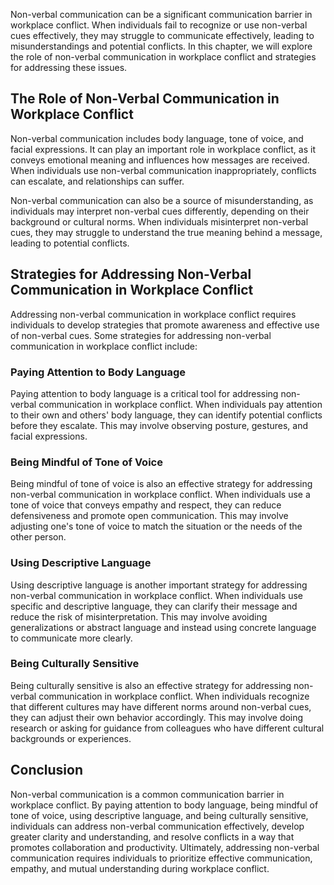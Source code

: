 

Non-verbal communication can be a significant communication barrier in workplace conflict. When individuals fail to recognize or use non-verbal cues effectively, they may struggle to communicate effectively, leading to misunderstandings and potential conflicts. In this chapter, we will explore the role of non-verbal communication in workplace conflict and strategies for addressing these issues.

## The Role of Non-Verbal Communication in Workplace Conflict

Non-verbal communication includes body language, tone of voice, and facial expressions. It can play an important role in workplace conflict, as it conveys emotional meaning and influences how messages are received. When individuals use non-verbal communication inappropriately, conflicts can escalate, and relationships can suffer.

Non-verbal communication can also be a source of misunderstanding, as individuals may interpret non-verbal cues differently, depending on their background or cultural norms. When individuals misinterpret non-verbal cues, they may struggle to understand the true meaning behind a message, leading to potential conflicts.

## Strategies for Addressing Non-Verbal Communication in Workplace Conflict

Addressing non-verbal communication in workplace conflict requires individuals to develop strategies that promote awareness and effective use of non-verbal cues. Some strategies for addressing non-verbal communication in workplace conflict include:

### Paying Attention to Body Language

Paying attention to body language is a critical tool for addressing non-verbal communication in workplace conflict. When individuals pay attention to their own and others' body language, they can identify potential conflicts before they escalate. This may involve observing posture, gestures, and facial expressions.

### Being Mindful of Tone of Voice

Being mindful of tone of voice is also an effective strategy for addressing non-verbal communication in workplace conflict. When individuals use a tone of voice that conveys empathy and respect, they can reduce defensiveness and promote open communication. This may involve adjusting one's tone of voice to match the situation or the needs of the other person.

### Using Descriptive Language

Using descriptive language is another important strategy for addressing non-verbal communication in workplace conflict. When individuals use specific and descriptive language, they can clarify their message and reduce the risk of misinterpretation. This may involve avoiding generalizations or abstract language and instead using concrete language to communicate more clearly.

### Being Culturally Sensitive

Being culturally sensitive is also an effective strategy for addressing non-verbal communication in workplace conflict. When individuals recognize that different cultures may have different norms around non-verbal cues, they can adjust their own behavior accordingly. This may involve doing research or asking for guidance from colleagues who have different cultural backgrounds or experiences.

## Conclusion

Non-verbal communication is a common communication barrier in workplace conflict. By paying attention to body language, being mindful of tone of voice, using descriptive language, and being culturally sensitive, individuals can address non-verbal communication effectively, develop greater clarity and understanding, and resolve conflicts in a way that promotes collaboration and productivity. Ultimately, addressing non-verbal communication requires individuals to prioritize effective communication, empathy, and mutual understanding during workplace conflict.

